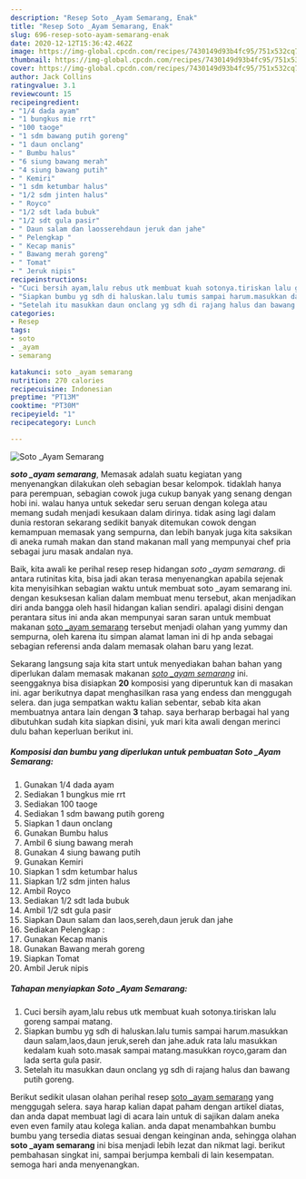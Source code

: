 ```yaml
---
description: "Resep Soto _Ayam Semarang, Enak"
title: "Resep Soto _Ayam Semarang, Enak"
slug: 696-resep-soto-ayam-semarang-enak
date: 2020-12-12T15:36:42.462Z
image: https://img-global.cpcdn.com/recipes/7430149d93b4fc95/751x532cq70/soto-_ayam-semarang-foto-resep-utama.jpg
thumbnail: https://img-global.cpcdn.com/recipes/7430149d93b4fc95/751x532cq70/soto-_ayam-semarang-foto-resep-utama.jpg
cover: https://img-global.cpcdn.com/recipes/7430149d93b4fc95/751x532cq70/soto-_ayam-semarang-foto-resep-utama.jpg
author: Jack Collins
ratingvalue: 3.1
reviewcount: 15
recipeingredient:
- "1/4 dada ayam"
- "1 bungkus mie rrt"
- "100 taoge"
- "1 sdm bawang putih goreng"
- "1 daun onclang"
- " Bumbu halus"
- "6 siung bawang merah"
- "4 siung bawang putih"
- " Kemiri"
- "1 sdm ketumbar halus"
- "1/2 sdm jinten halus"
- " Royco"
- "1/2 sdt lada bubuk"
- "1/2 sdt gula pasir"
- " Daun salam dan laosserehdaun jeruk dan jahe"
- " Pelengkap "
- " Kecap manis"
- " Bawang merah goreng"
- " Tomat"
- " Jeruk nipis"
recipeinstructions:
- "Cuci bersih ayam,lalu rebus utk membuat kuah sotonya.tiriskan lalu goreng sampai matang."
- "Siapkan bumbu yg sdh di haluskan.lalu tumis sampai harum.masukkan daun salam,laos,daun jeruk,sereh dan jahe.aduk rata lalu masukkan kedalam kuah soto.masak sampai matang.masukkan royco,garam dan lada serta gula pasir."
- "Setelah itu masukkan daun onclang yg sdh di rajang halus dan bawang putih goreng."
categories:
- Resep
tags:
- soto
- _ayam
- semarang

katakunci: soto _ayam semarang 
nutrition: 270 calories
recipecuisine: Indonesian
preptime: "PT13M"
cooktime: "PT30M"
recipeyield: "1"
recipecategory: Lunch

---
```



![Soto _Ayam Semarang](https://img-global.cpcdn.com/recipes/7430149d93b4fc95/751x532cq70/soto-_ayam-semarang-foto-resep-utama.jpg)

<b><i>soto _ayam semarang</i></b>, Memasak adalah suatu kegiatan yang menyenangkan dilakukan oleh sebagian besar kelompok. tidaklah hanya para perempuan, sebagian cowok juga cukup banyak yang senang dengan hobi ini. walau hanya untuk sekedar seru seruan dengan kolega atau memang sudah menjadi kesukaan dalam dirinya. tidak asing lagi dalam dunia restoran sekarang sedikit banyak ditemukan cowok dengan kemampuan memasak yang sempurna, dan lebih banyak juga kita saksikan di aneka rumah makan dan stand makanan mall yang mempunyai chef pria sebagai juru masak andalan nya.



Baik, kita awali ke perihal resep resep hidangan <i>soto _ayam semarang</i>. di antara rutinitas kita, bisa jadi akan terasa menyenangkan apabila sejenak kita menyisihkan sebagian waktu untuk membuat soto _ayam semarang ini. dengan kesuksesan kalian dalam membuat menu tersebut, akan menjadikan diri anda bangga oleh hasil hidangan kalian sendiri. apalagi disini dengan perantara situs ini anda akan mempunyai saran saran untuk membuat makanan <u>soto _ayam semarang</u> tersebut menjadi olahan yang yummy dan sempurna, oleh karena itu simpan alamat laman ini di hp anda sebagai sebagian referensi anda dalam memasak olahan baru yang lezat.


Sekarang langsung saja kita start untuk menyediakan bahan bahan yang diperlukan dalam memasak makanan <u><i>soto _ayam semarang</i></u> ini. seenggaknya bisa disiapkan <b>20</b> komposisi yang diperuntuk kan di masakan ini. agar berikutnya dapat menghasilkan rasa yang endess dan menggugah selera. dan juga sempatkan waktu kalian sebentar, sebab kita akan membuatnya antara lain dengan <b>3</b> tahap. saya berharap berbagai hal yang dibutuhkan sudah kita siapkan disini, yuk mari kita awali dengan merinci dulu bahan keperluan berikut ini.

<!--inarticleads1-->

##### Komposisi dan bumbu yang diperlukan untuk pembuatan Soto _Ayam Semarang:

1. Gunakan 1/4 dada ayam
1. Sediakan 1 bungkus mie rrt
1. Sediakan 100 taoge
1. Sediakan 1 sdm bawang putih goreng
1. Siapkan 1 daun onclang
1. Gunakan  Bumbu halus
1. Ambil 6 siung bawang merah
1. Gunakan 4 siung bawang putih
1. Gunakan  Kemiri
1. Siapkan 1 sdm ketumbar halus
1. Siapkan 1/2 sdm jinten halus
1. Ambil  Royco
1. Sediakan 1/2 sdt lada bubuk
1. Ambil 1/2 sdt gula pasir
1. Siapkan  Daun salam dan laos,sereh,daun jeruk dan jahe
1. Sediakan  Pelengkap :
1. Gunakan  Kecap manis
1. Gunakan  Bawang merah goreng
1. Siapkan  Tomat
1. Ambil  Jeruk nipis




<!--inarticleads2-->

##### Tahapan menyiapkan Soto _Ayam Semarang:

1. Cuci bersih ayam,lalu rebus utk membuat kuah sotonya.tiriskan lalu goreng sampai matang.
1. Siapkan bumbu yg sdh di haluskan.lalu tumis sampai harum.masukkan daun salam,laos,daun jeruk,sereh dan jahe.aduk rata lalu masukkan kedalam kuah soto.masak sampai matang.masukkan royco,garam dan lada serta gula pasir.
1. Setelah itu masukkan daun onclang yg sdh di rajang halus dan bawang putih goreng.




Berikut sedikit ulasan olahan perihal resep <u>soto _ayam semarang</u> yang menggugah selera. saya harap kalian dapat paham dengan artikel diatas, dan anda dapat membuat lagi di acara lain untuk di sajikan dalam aneka even even family atau kolega kalian. anda dapat menambahkan bumbu bumbu yang tersedia diatas sesuai dengan keinginan anda, sehingga olahan <b>soto _ayam semarang</b> ini bisa menjadi lebih lezat dan nikmat lagi. berikut pembahasan singkat ini, sampai berjumpa kembali di lain kesempatan. semoga hari anda menyenangkan.
